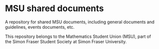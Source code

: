 # MSU shared documents
A repository for shared MSU documents, including general documents and guidelines, events documents, etc.

This repository belongs to the Mathematics Student Union (MSU), part of the Simon Fraser Student Society at Simon Fraser University.
